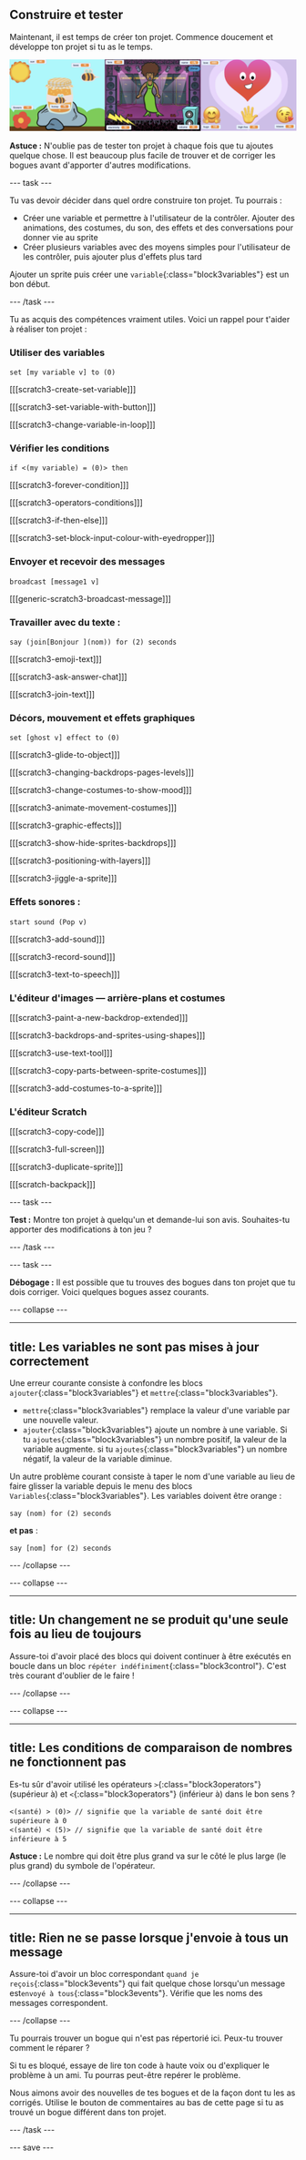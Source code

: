 ## Construire et tester

Maintenant, il est temps de créer ton projet. Commence doucement et développe ton projet si tu as le temps.

![](images/step3_image.png)

**Astuce :** N'oublie pas de tester ton projet à chaque fois que tu ajoutes quelque chose. Il est beaucoup plus facile de trouver et de corriger les bogues avant d'apporter d'autres modifications.

--- task ---

Tu vas devoir décider dans quel ordre construire ton projet. Tu pourrais :

+ Créer une variable et permettre à l'utilisateur de la contrôler. Ajouter des animations, des costumes, du son, des effets et des conversations pour donner vie au sprite
+ Créer plusieurs variables avec des moyens simples pour l'utilisateur de les contrôler, puis ajouter plus d'effets plus tard

Ajouter un sprite puis créer une `variable`{:class="block3variables"} est un bon début.

--- /task ---

Tu as acquis des compétences vraiment utiles. Voici un rappel pour t'aider à réaliser ton projet :

### Utiliser des variables

```blocks3
set [my variable v] to (0)
```

[[[scratch3-create-set-variable]]]

[[[scratch3-set-variable-with-button]]]

[[[scratch3-change-variable-in-loop]]]

### Vérifier les conditions

```blocks3
if <(my variable) = (0)> then
```

[[[scratch3-forever-condition]]]

[[[scratch3-operators-conditions]]]

[[[scratch3-if-then-else]]]

[[[scratch3-set-block-input-colour-with-eyedropper]]]

### Envoyer et recevoir des messages

```blocks3
broadcast [message1 v]
```

[[[generic-scratch3-broadcast-message]]]

### Travailler avec du texte :

```blocks3
say (join[Bonjour ](nom)) for (2) seconds
```

[[[scratch3-emoji-text]]]

[[[scratch3-ask-answer-chat]]]

[[[scratch3-join-text]]]

### Décors, mouvement et effets graphiques

```blocks3
set [ghost v] effect to (0)
```

[[[scratch3-glide-to-object]]]

[[[scratch3-changing-backdrops-pages-levels]]]

[[[scratch3-change-costumes-to-show-mood]]]

[[[scratch3-animate-movement-costumes]]]

[[[scratch3-graphic-effects]]]

[[[scratch3-show-hide-sprites-backdrops]]]

[[[scratch3-positioning-with-layers]]]

[[[scratch3-jiggle-a-sprite]]]

### Effets sonores :

```blocks3
start sound (Pop v)
```

[[[scratch3-add-sound]]]

[[[scratch3-record-sound]]]

[[[scratch3-text-to-speech]]]

### L'éditeur d'images — arrière-plans et costumes

[[[scratch3-paint-a-new-backdrop-extended]]]

[[[scratch3-backdrops-and-sprites-using-shapes]]]

[[[scratch3-use-text-tool]]]

[[[scratch3-copy-parts-between-sprite-costumes]]]

[[[scratch3-add-costumes-to-a-sprite]]]

### L'éditeur Scratch

[[[scratch3-copy-code]]]

[[[scratch3-full-screen]]]

[[[scratch3-duplicate-sprite]]]

[[[scratch-backpack]]]


--- task ---

**Test :** Montre ton projet à quelqu'un et demande-lui son avis. Souhaites-tu apporter des modifications à ton jeu ?

--- /task ---

--- task ---

**Débogage :** Il est possible que tu trouves des bogues dans ton projet que tu dois corriger. Voici quelques bogues assez courants.


--- collapse ---

---
title: Les variables ne sont pas mises à jour correctement
---

Une erreur courante consiste à confondre les blocs `ajouter`{:class="block3variables"} et `mettre`{:class="block3variables"}.

+ `mettre`{:class="block3variables"} remplace la valeur d'une variable par une nouvelle valeur.
+ `ajouter`{:class="block3variables"} ajoute un nombre à une variable. Si tu `ajoutes`{:class="block3variables"} un nombre positif, la valeur de la variable augmente. si tu `ajoutes`{:class="block3variables"} un nombre négatif, la valeur de la variable diminue.


Un autre problème courant consiste à taper le nom d'une variable au lieu de faire glisser la variable depuis le menu des blocs `Variables`{:class="block3variables"}. Les variables doivent être orange :

```blocks3
say (nom) for (2) seconds
```

**et pas** :

```blocks3
say [nom] for (2) seconds
```

--- /collapse ---

--- collapse ---

---
title: Un changement ne se produit qu'une seule fois au lieu de toujours
---

Assure-toi d'avoir placé des blocs qui doivent continuer à être exécutés en boucle dans un bloc `répéter indéfiniment`{:class="block3control"}. C'est très courant d'oublier de le faire !

--- /collapse ---

--- collapse ---

---
title: Les conditions de comparaison de nombres ne fonctionnent pas
---

Es-tu sûr d'avoir utilisé les opérateurs `>`{:class="block3operators"} (supérieur à) et `<`{:class="block3operators"} (inférieur à) dans le bon sens ?

```blocks3
<(santé) > (0)> // signifie que la variable de santé doit être supérieure à 0
<(santé) < (5)> // signifie que la variable de santé doit être inférieure à 5
```

**Astuce :** Le nombre qui doit être plus grand va sur le côté le plus large (le plus grand) du symbole de l'opérateur.

--- /collapse ---

--- collapse ---

---
title: Rien ne se passe lorsque j'envoie à tous un message
---

Assure-toi d'avoir un bloc correspondant `quand je reçois`{:class="block3events"} qui fait quelque chose lorsqu'un message est`envoyé à tous`{:class="block3events"}. Vérifie que les noms des messages correspondent.

--- /collapse ---

Tu pourrais trouver un bogue qui n'est pas répertorié ici. Peux-tu trouver comment le réparer ?

Si tu es bloqué, essaye de lire ton code à haute voix ou d'expliquer le problème à un ami. Tu pourras peut-être repérer le problème.

Nous aimons avoir des nouvelles de tes bogues et de la façon dont tu les as corrigés. Utilise le bouton de commentaires au bas de cette page si tu as trouvé un bogue différent dans ton projet.

--- /task ---


--- save ---

